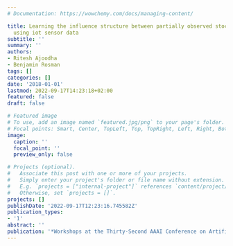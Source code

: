 ```yaml
---
# Documentation: https://wowchemy.com/docs/managing-content/

title: Learning the influence structure between partially observed stochastic processes
  using iot sensor data
subtitle: ''
summary: ''
authors:
- Ritesh Ajoodha
- Benjamin Rosman
tags: []
categories: []
date: '2018-01-01'
lastmod: 2022-09-17T14:23:18+02:00
featured: false
draft: false

# Featured image
# To use, add an image named `featured.jpg/png` to your page's folder.
# Focal points: Smart, Center, TopLeft, Top, TopRight, Left, Right, BottomLeft, Bottom, BottomRight.
image:
  caption: ''
  focal_point: ''
  preview_only: false

# Projects (optional).
#   Associate this post with one or more of your projects.
#   Simply enter your project's folder or file name without extension.
#   E.g. `projects = ["internal-project"]` references `content/project/deep-learning/index.md`.
#   Otherwise, set `projects = []`.
projects: []
publishDate: '2022-09-17T12:23:16.745582Z'
publication_types:
- '1'
abstract: ''
publication: '*Workshops at the Thirty-Second AAAI Conference on Artificial Intelligence*'
---
```

